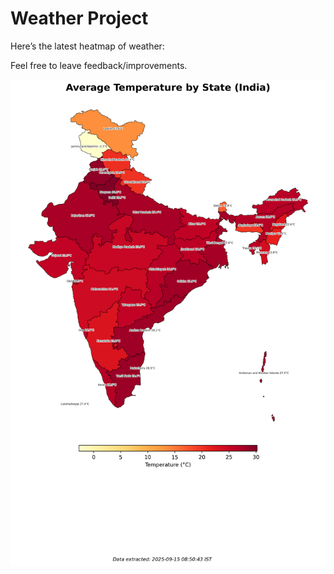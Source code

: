 # Weather Project

Here’s the latest heatmap of weather:

Feel free to leave feedback/improvements.

![India Heatmap](docs/assets/india_heatmap.png?v=C7860D)
